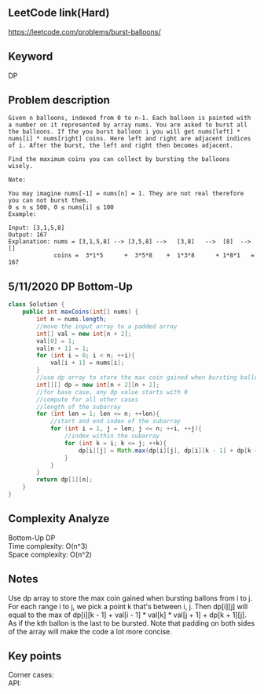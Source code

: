 ## LeetCode link(Hard)
https://leetcode.com/problems/burst-balloons/

## Keyword
DP

## Problem description
```
Given n balloons, indexed from 0 to n-1. Each balloon is painted with a number on it represented by array nums. You are asked to burst all the balloons. If the you burst balloon i you will get nums[left] * nums[i] * nums[right] coins. Here left and right are adjacent indices of i. After the burst, the left and right then becomes adjacent.

Find the maximum coins you can collect by bursting the balloons wisely.

Note:

You may imagine nums[-1] = nums[n] = 1. They are not real therefore you can not burst them.
0 ≤ n ≤ 500, 0 ≤ nums[i] ≤ 100
Example:

Input: [3,1,5,8]
Output: 167 
Explanation: nums = [3,1,5,8] --> [3,5,8] -->   [3,8]   -->  [8]  --> []
             coins =  3*1*5      +  3*5*8    +  1*3*8      + 1*8*1   = 167
```


## 5/11/2020 DP Bottom-Up

```java
class Solution {
    public int maxCoins(int[] nums) {
        int n = nums.length;
        //move the input array to a padded array
        int[] val = new int[n + 2];
        val[0] = 1;
        val[n + 1] = 1;
        for (int i = 0; i < n; ++i){
            val[i + 1] = nums[i];
        }
        //use dp array to store the max coin gained when bursting ballons from i to j
        int[][] dp = new int[n + 2][n + 2];
        //for base case, any dp value starts with 0
        //compute for all other cases
        //length of the subarray
        for (int len = 1; len <= n; ++len){
            //start and end index of the subarray
            for (int i = 1, j = len; j <= n; ++i, ++j){
                //index within the subarray
                for (int k = i; k <= j; ++k){
                    dp[i][j] = Math.max(dp[i][j], dp[i][k - 1] + dp[k + 1][j] + val[i - 1] * val[k] * val[j + 1]);
                }
            }
        }
        return dp[1][n];
    }
}
```

## Complexity Analyze
Bottom-Up DP\
Time complexity: O(n^3)\
Space complexity: O(n^2)

## Notes
Use dp array to store the max coin gained when bursting ballons from i to j. For each range i to j, we pick a point k that's between i, j. Then dp[i][j] will equal to the max of dp[i][k - 1] + val[i - 1] * val[k] * val[j + 1] + dp[k + 1][j]. As if the kth ballon is the last to be bursted. Note that padding on both sides of the array will make the code a lot more concise.

## Key points
Corner cases: \
API:
